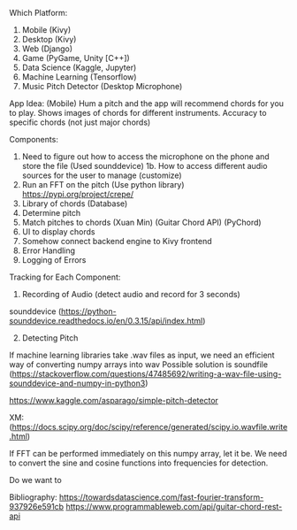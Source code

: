 Which Platform:
1. Mobile (Kivy)
2. Desktop (Kivy)
3. Web (Django)
4. Game (PyGame, Unity [C++])
5. Data Science (Kaggle, Jupyter)
6. Machine Learning (Tensorflow)
7. Music Pitch Detector (Desktop Microphone)

App Idea:
(Mobile)
Hum a pitch and the app will recommend chords for you to play. Shows images of chords for different instruments. Accuracy to specific chords (not just major chords)

Components:
1. Need to figure out how to access the microphone on the phone and store the file (Used sounddevice)
1b. How to access different audio sources for the user to manage (customize)
2. Run an FFT on the pitch (Use python library)
https://pypi.org/project/crepe/
3. Library of chords (Database)
4. Determine pitch
5. Match pitches to chords (Xuan Min) (Guitar Chord API) (PyChord)
6. UI to display chords
7. Somehow connect backend engine to Kivy frontend
8. Error Handling
9. Logging of Errors

Tracking for Each Component:
1. Recording of Audio (detect audio and record for 3 seconds)

sounddevice (https://python-sounddevice.readthedocs.io/en/0.3.15/api/index.html)



2. Detecting Pitch

If machine learning libraries take .wav files as input, we need an efficient way of converting numpy arrays into wav
Possible solution is soundfile (https://stackoverflow.com/questions/47485692/writing-a-wav-file-using-sounddevice-and-numpy-in-python3)

https://www.kaggle.com/asparago/simple-pitch-detector

XM:
(https://docs.scipy.org/doc/scipy/reference/generated/scipy.io.wavfile.write.html)

If FFT can be performed immediately on this numpy array, let it be. We need to convert the sine and cosine functions into frequencies for detection.

Do we want to 



Bibliography:
https://towardsdatascience.com/fast-fourier-transform-937926e591cb
https://www.programmableweb.com/api/guitar-chord-rest-api


